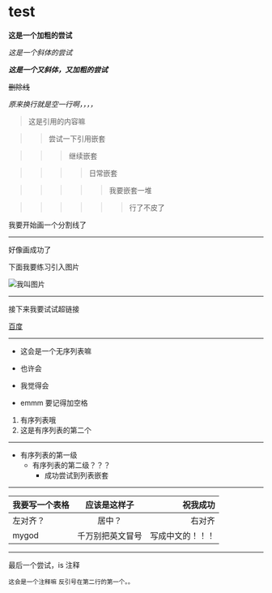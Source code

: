 # test
**这是一个加粗的尝试**

*这是一个斜体的尝试*

***这是一个又斜体，又加粗的尝试***

~~删除线~~

*原来换行就是空一行啊，，，，*

>这是引用的内容嘛

>>尝试一下引用嵌套

>>>继续嵌套

>>>>日常嵌套

>>>>>我要嵌套一堆

>>>>>>行了不皮了

我要开始画一个分割线了

----

好像画成功了

下面我要练习引入图片

![我叫图片](https://upload-images.jianshu.io/upload_images/703764-605e3cc2ecb664f6.jpg?imageMogr2/auto-orient/strip%7CimageView2/2/w/1240 "我也不知道这图片是啥")

-----

接下来我要试试超链接

[百度](http://baidu.com)

--------

- 这会是一个无序列表嘛
+ 也许会
* 我觉得会
- emmm 要记得加空格

1. 有序列表哦
2. 这是有序列表的第二个

-------

- 有序列表的第一级
   - 有序列表的第二级？？？
      - 成功尝试到列表嵌套
      
---

我要写一个表格 | 应该是这样子 | 祝我成功
-- | :--: | --:
左对齐？|居中？|右对齐
mygod|千万别把英文冒号|写成中文的！！！

-----
最后一个尝试，is 注释

`这会是一个注释嘛`
`反引号在第二行的第一个。。`



